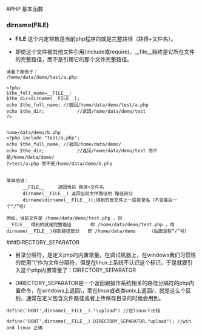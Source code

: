 #PHP 基本函数

### dirname(__FILE__)

* __FILE__ 这个内定常数是当前php程序的就是完整路径（路径+文件名）。

* 即使这个文件被其他文件引用(include或require)，__file__始终是它所在文件的完整路径，而不是引用它的那个文件完整路径。

```
请看下面例子：
/home/data/demo/test/a.php

<?php
$the_full_name=__FILE__;
$the_dir=dirname(__FILE__);
echo $the_full_name; //返回/home/data/demo/test/a.php
echo $the_dir;            //返回/home/data/demo/test
?> 


home/data/demo/b.php
<?php include "test/a.php";
echo $the_full_name; //返回/home/data/demo/
echo $the_dir;            //返回/home/data/demo/test 而不是/home/data/demo/
?>test/a.php 而不是/home/data/demo/b.php 


简单地说：
      __FILE__     返回当前 路径+文件名
      dirname(__FILE__) 返回当前文件路径的 路径部分
      dirname(dirname(__FILE__));得到的是文件上一层目录名（不含最后一个“/”号）

例如，当前文件是 /home/data/demo/test.php ，则
__FILE__ 得到的就是完整路径       即 /home/data/demo/test.php ，而
dirname(__FILE__)得到路径部分   即 /home/data/demo     （后面没有“/”号）

```

###DIRECTORY_SEPARATOR

* 目录分隔符，是定义php的内置常量。在调试机器上，在windows我们习惯性的使用“\”作为文件分隔符，但是在linux上系统不认识这个标识，于是就要引入这个php内置常量了：DIRECTORY_SEPARATOR

* DIRECTORY_SEPARATOR是一个返回跟操作系统相关的路径分隔符的php内置命令，在windows上返回\，而在linux或者类unix上返回/，就是这么个区别，通常在定义包含文件路径或者上传保存目录的时候会用到。

```
define('ROOT',dirname(__FILE__)."\upload") //在linux下出错

define('ROOT',dirname(__FILE__).DIRECTORY_SEPARATOR."upload"); //win and linux 正确


```